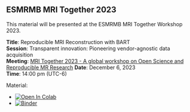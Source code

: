## ESMRMB MRI Together 2023

This material will be presented at the ESMRMB MRI Together Workshop 2023.

**Title**: Reproducible MRI Reconstruction with BART  
**Session**: Transparent innovation: Pioneering vendor-agnostic data acquisition  
**Meeting**: [MRI Together 2023 - A global workshop on Open Science and Reproducible MR Research](https://mritogether.esmrmb.org/23m/)
**Date**: December 6, 2023  
**Time**: 14:00 pm (UTC-6)


Material:
- [![Open In Colab](https://colab.research.google.com/assets/colab-badge.svg)](https://colab.research.google.com/github/mrirecon/bart-workshop/blob/master/mri_together_2023/bart_mritogether_2023.ipynb)
- [![Binder](https://mybinder.org/badge_logo.svg)](https://mybinder.org/v2/gh/mrirecon/bart-workshop/master?filepath=mri_together_2023/bart_mritogether_2023.ipynb)
